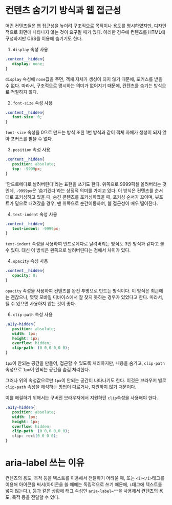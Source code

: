 # 컨텐츠 숨기기 방식과 웹 접근성

어떤 컨텐츠들은 웹 접근성을 높이려 구조적으로 목적이나 용도를 명시하였지만, 디자인적으로 화면에 나타나지 않는 것이 요구될 때가 있다. 이러한 경우에 컨텐츠를 HTML에 구성하지만 CSS를 이용해 숨기기도 한다.

1. `display` 속성 사용

```CSS
.content__hidden{
   display: none;
}
```

`display` 속성에 `none`값을 주면, 객체 자체가 생성이 되지 않기 때문에, 포커스를 받을 수 없다. 따라서, 구조적으로 명시하는 의미가 없어지기 때문에, 컨텐츠를 숨기는 방식으로 적절하지 않다.

2. `font-size` 속성 사용

```CSS
.content__hidden{
   font-size: 0;
}
```

`font-size` 속성을 0으로 만드는 방식 또한 1번 방식과 같이 객체 자체가 생성이 되지 않아 포커스를 받을 수 없다.

3. `position` 속성 사용

```CSS
.content__hidden{
   position: absolute;
   top: -9999px;
}
```

'안드로메다로 날려버린다'라는 표현을 쓰기도 한다. 위쪽으로 9999픽셀 올려버리는 것인데, `-9999px`은 '숨기겠다'라는 상징적 의미를 가지고 있다.
이 방식은 컨텐츠를 순서대로 포커싱하고 있을 때, 숨긴 콘텐츠를 포커싱하였을 때, 포커싱 순서가 꼬이며, 뷰포트가 밑으로 내려갔을 경우, 맨 위쪽으로 순간이동하여, 웹 접근성이 매우 떨어진다.

4. `text-indent` 속성 사용

```CSS
.content__hidden{
   text-indent: -9999px;
}
```

`text-indent` 속성을 사용하여 안드로메다로 날려버리는 방식도 3번 방식과 같다고 볼 수 있다. 대신 이 방식은 왼쪽으로 날려버린다는 점에서 차이가 있다.

4. `opacity` 속성 사용

```CSS
.content__hidden{
   opacity: 0;
}
```

`opacity` 속성을 사용하여 컨텐츠를 완전 투명으로 만드는 방식이다. 이 방식은 최근에는 괜찮으나, 몇몇 모바일 디바이스에서 잘 찾지 못하는 경우가 있었다고 한다. 따라서, 될 수 있으면 사용하지 않는 것이 좋다.

6. `clip-path` 속성 사용

```CSS
.a11y-hidden{
   position: absolute;
   width: 1px;
   height: 1px;
   overflow: hidden;
   clip-path: (0 0,0 0,0 0);
}
```

`1px`이 안되는 공간을 만들어, 접근할 수 있도록 처리하지만, 내용을 숨기고, `clip-path` 속성으로 `1px`이 안되는 공간을 숨김 처리한다.

그러나 위의 속성값으로만 `1px`이 안되는 공간이 나타나기도 한다. 이것은 브라우저 별로 `clip-path` 속성을 해석하는 방법이 다르거나, 지원하지 않기 때문이다.

이를 해결하기 위해서는 구버전 브라우저에서 지원하던 `clip`속성을 사용해야 한다.

```CSS
.a11y-hidden{
   position: absolute;
   width: 1px;
   height: 1px;
   overflow: hidden;
   clip-path: (0 0,0 0,0 0);
   clip: rect(0 0 0 0);
}
```

# aria-label 쓰는 이유

컨텐츠의 용도, 목적 등을 텍스트를 이용해서 전달하기 어려울 때, 또는 `<i></i>`태그를 이용해 아이콘을 써서(아이콘을 쓸 때에는 독립적으로 쓰기 때문에, `i`태그에 텍스트를 넣지 않는다.), 등과 같은 상황에 태그 속성인 `aria-label=""`을 사용해서 컨텐츠의 용도, 목적 등을 전달할 수 있다.

